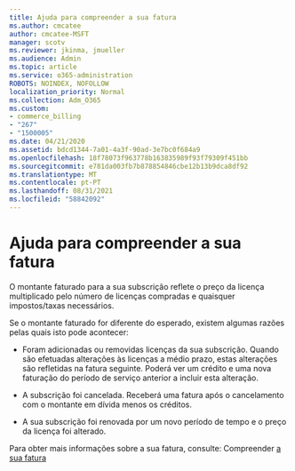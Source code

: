 ```yaml
---
title: Ajuda para compreender a sua fatura
ms.author: cmcatee
author: cmcatee-MSFT
manager: scotv
ms.reviewer: jkinma, jmueller
ms.audience: Admin
ms.topic: article
ms.service: o365-administration
ROBOTS: NOINDEX, NOFOLLOW
localization_priority: Normal
ms.collection: Adm_O365
ms.custom:
- commerce_billing
- "267"
- "1500005"
ms.date: 04/21/2020
ms.assetid: bdcd1344-7a01-4a3f-90ad-3e7bc0f684a9
ms.openlocfilehash: 18f78073f963778b163835989f93f79309f451bb
ms.sourcegitcommit: e781da003fb7b878854846cbe12b13b9dca8df92
ms.translationtype: MT
ms.contentlocale: pt-PT
ms.lasthandoff: 08/31/2021
ms.locfileid: "58842092"
---
```

# <a name="help-understanding-your-bill"></a>Ajuda para compreender a sua fatura

O montante faturado para a sua subscrição reflete o preço da licença multiplicado pelo número de licenças compradas e quaisquer impostos/taxas necessários.
  
Se o montante faturado for diferente do esperado, existem algumas razões pelas quais isto pode acontecer:
  
- Foram adicionadas ou removidas licenças da sua subscrição. Quando são efetuadas alterações às licenças a médio prazo, estas alterações são refletidas na fatura seguinte. Poderá ver um crédito e uma nova faturação do período de serviço anterior a incluir esta alteração.

- A subscrição foi cancelada. Receberá uma fatura após o cancelamento com o montante em dívida menos os créditos.

- A sua subscrição foi renovada por um novo período de tempo e o preço da licença foi alterado.

Para obter mais informações sobre a sua fatura, consulte: Compreender [a sua fatura](https://docs.microsoft.com/microsoft-365/commerce/billing-and-payments/understand-your-invoice2)